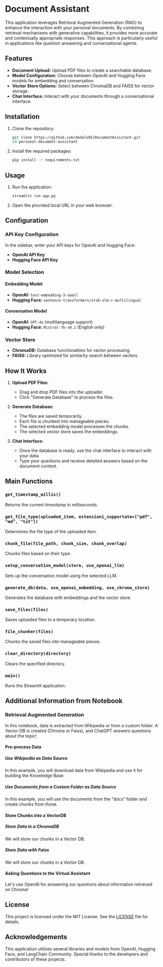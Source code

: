 # Document Assistant

This application leverages Retrieval Augmented Generation (RAG) to enhance the interaction with your personal documents. By combining retrieval mechanisms with generative capabilities, it provides more accurate and contextually appropriate responses. This approach is particularly useful in applications like question answering and conversational agents.

## Features

- **Document Upload:** Upload PDF files to create a searchable database.
- **Model Configuration:** Choose between OpenAI and Hugging Face models for embedding and conversation.
- **Vector Store Options:** Select between ChromaDB and FAISS for vector storage.
- **Chat Interface:** Interact with your documents through a conversational interface.

## Installation

1. Clone the repository:
    ```bash
    git clone https://github.com/dedalo95/DocumentAssistant.git
    cd personal-document-assistant
    ```
2. Install the required packages:
    ```bash
    pip install -r requirements.txt
    ```

## Usage

1. Run the application:
    ```bash
    streamlit run app.py
    ```
2. Open the provided local URL in your web browser.

## Configuration

### API Key Configuration

In the sidebar, enter your API keys for OpenAI and Hugging Face:

- **OpenAI API Key**
- **Hugging Face API Key**

### Model Selection

#### Embedding Model

- **OpenAI:** `text-embedding-3-small`
- **Hugging Face:** `sentence-transformers/stsb-xlm-r-multilingual`

#### Conversation Model

- **OpenAI:** `GPT-4o` (multilanguage support)
- **Hugging Face:** `Mistral-7b-v0.1` (English only)

### Vector Store

- **ChromaDB:** Database functionalities for vector processing.
- **FAISS:** Library optimized for similarity search between vectors.

## How It Works

1. **Upload PDF Files:**
    - Drag and drop PDF files into the uploader.
    - Click "Generate Database" to process the files.

2. **Generate Database:**
    - The files are saved temporarily.
    - Each file is chunked into manageable pieces.
    - The selected embedding model processes the chunks.
    - The selected vector store saves the embeddings.

3. **Chat Interface:**
    - Once the database is ready, use the chat interface to interact with your data.
    - Type your questions and receive detailed answers based on the document content.

## Main Functions

### `get_timestamp_millis()`

Returns the current timestamp in milliseconds.

### `get_file_type(uploaded_item, estensioni_supportate=["pdf", "md", "txt"])`

Determines the file type of the uploaded item.

### `chunk_file(file_path, chunk_size, chunk_overlap)`

Chunks files based on their type.

### `setup_conversation_model(store, use_openai_llm)`

Sets up the conversation model using the selected LLM.

### `generate_db(data, use_openai_embedding, use_chroma_store)`

Generates the database with embeddings and the vector store.

### `save_files(files)`

Saves uploaded files to a temporary location.

### `file_chunker(files)`

Chunks the saved files into manageable pieces.

### `clear_directory(directory)`

Clears the specified directory.

### `main()`

Runs the Streamlit application.

## Additional Information from Notebook

### Retrieval Augmented Generation

In this notebook, data is extracted from Wikipedia or from a custom folder. A Vector DB is created (Chroma or Faiss), and ChatGPT answers questions about the topic!

#### Pre-process Data

##### Use Wikipedia as Data Source

In this example, you will download data from Wikipedia and use it for building the Knowledge Base.

##### Use Documents from a Custom Folder as Data Source

In this example, you will use the documents from the "docs" folder and create chunks from those.

#### Store Chunks into a VectorDB

##### Store Data in a ChromaDB

We will store our chunks in a Vector DB.

##### Store Data with Faiss

We will store our chunks in a Vector DB.

#### Asking Questions to the Virtual Assistant

Let's use OpenAI for answering our questions about information retrieved on Chroma!

## License

This project is licensed under the MIT License. See the [LICENSE](LICENSE) file for details.

## Acknowledgements

This application utilizes several libraries and models from OpenAI, Hugging Face, and LangChain Community. Special thanks to the developers and contributors of these projects.